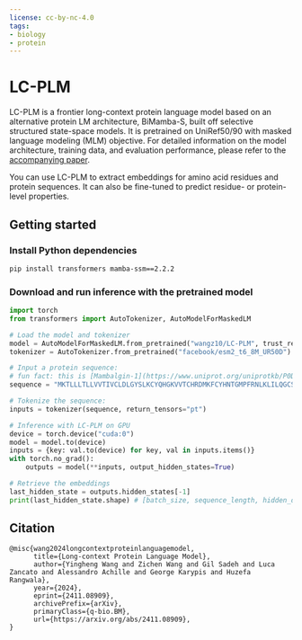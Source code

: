 ```yaml
---
license: cc-by-nc-4.0
tags:
- biology
- protein
---
```

# LC-PLM

LC-PLM is a frontier long-context protein language model based on an alternative protein LM architecture, BiMamba-S, built off selective structured state-space models. It is pretrained on UniRef50/90 with masked language modeling (MLM) objective. For detailed information on the model architecture, training data, and evaluation performance, please refer to the [accompanying paper](https://arxiv.org/abs/2411.08909).

You can use LC-PLM to extract embeddings for amino acid residues and protein sequences. It can also be fine-tuned to predict residue- or protein- level properties. 

## Getting started

### Install Python dependencies

```bash
pip install transformers mamba-ssm==2.2.2
```

### Download and run inference with the pretrained model

```python
import torch
from transformers import AutoTokenizer, AutoModelForMaskedLM

# Load the model and tokenizer
model = AutoModelForMaskedLM.from_pretrained("wangz10/LC-PLM", trust_remote_code=True)
tokenizer = AutoTokenizer.from_pretrained("facebook/esm2_t6_8M_UR50D")

# Input a protein sequence:
# fun fact: this is [Mambalgin-1](https://www.uniprot.org/uniprotkb/P0DKR6/entry) from Black mamba
sequence = "MKTLLLTLLVVTIVCLDLGYSLKCYQHGKVVTCHRDMKFCYHNTGMPFRNLKLILQGCSSSCSETENNKCCSTDRCNK"

# Tokenize the sequence:
inputs = tokenizer(sequence, return_tensors="pt")

# Inference with LC-PLM on GPU
device = torch.device("cuda:0")
model = model.to(device)
inputs = {key: val.to(device) for key, val in inputs.items()}
with torch.no_grad():
    outputs = model(**inputs, output_hidden_states=True)

# Retrieve the embeddings
last_hidden_state = outputs.hidden_states[-1]
print(last_hidden_state.shape) # [batch_size, sequence_length, hidden_dim]
```
## Citation

```
@misc{wang2024longcontextproteinlanguagemodel,
      title={Long-context Protein Language Model}, 
      author={Yingheng Wang and Zichen Wang and Gil Sadeh and Luca Zancato and Alessandro Achille and George Karypis and Huzefa Rangwala},
      year={2024},
      eprint={2411.08909},
      archivePrefix={arXiv},
      primaryClass={q-bio.BM},
      url={https://arxiv.org/abs/2411.08909}, 
}
```
